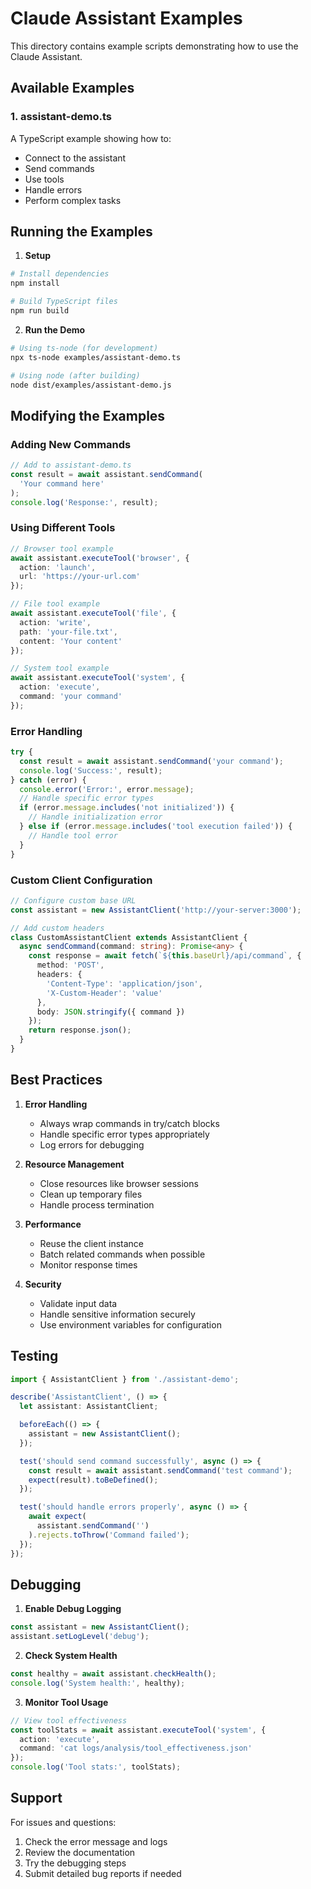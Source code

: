 # Claude Assistant Examples

This directory contains example scripts demonstrating how to use the Claude Assistant.

## Available Examples

### 1. assistant-demo.ts
A TypeScript example showing how to:
- Connect to the assistant
- Send commands
- Use tools
- Handle errors
- Perform complex tasks

## Running the Examples

1. **Setup**
```bash
# Install dependencies
npm install

# Build TypeScript files
npm run build
```

2. **Run the Demo**
```bash
# Using ts-node (for development)
npx ts-node examples/assistant-demo.ts

# Using node (after building)
node dist/examples/assistant-demo.js
```

## Modifying the Examples

### Adding New Commands

```typescript
// Add to assistant-demo.ts
const result = await assistant.sendCommand(
  'Your command here'
);
console.log('Response:', result);
```

### Using Different Tools

```typescript
// Browser tool example
await assistant.executeTool('browser', {
  action: 'launch',
  url: 'https://your-url.com'
});

// File tool example
await assistant.executeTool('file', {
  action: 'write',
  path: 'your-file.txt',
  content: 'Your content'
});

// System tool example
await assistant.executeTool('system', {
  action: 'execute',
  command: 'your command'
});
```

### Error Handling

```typescript
try {
  const result = await assistant.sendCommand('your command');
  console.log('Success:', result);
} catch (error) {
  console.error('Error:', error.message);
  // Handle specific error types
  if (error.message.includes('not initialized')) {
    // Handle initialization error
  } else if (error.message.includes('tool execution failed')) {
    // Handle tool error
  }
}
```

### Custom Client Configuration

```typescript
// Configure custom base URL
const assistant = new AssistantClient('http://your-server:3000');

// Add custom headers
class CustomAssistantClient extends AssistantClient {
  async sendCommand(command: string): Promise<any> {
    const response = await fetch(`${this.baseUrl}/api/command`, {
      method: 'POST',
      headers: {
        'Content-Type': 'application/json',
        'X-Custom-Header': 'value'
      },
      body: JSON.stringify({ command })
    });
    return response.json();
  }
}
```

## Best Practices

1. **Error Handling**
   - Always wrap commands in try/catch blocks
   - Handle specific error types appropriately
   - Log errors for debugging

2. **Resource Management**
   - Close resources like browser sessions
   - Clean up temporary files
   - Handle process termination

3. **Performance**
   - Reuse the client instance
   - Batch related commands when possible
   - Monitor response times

4. **Security**
   - Validate input data
   - Handle sensitive information securely
   - Use environment variables for configuration

## Testing

```typescript
import { AssistantClient } from './assistant-demo';

describe('AssistantClient', () => {
  let assistant: AssistantClient;

  beforeEach(() => {
    assistant = new AssistantClient();
  });

  test('should send command successfully', async () => {
    const result = await assistant.sendCommand('test command');
    expect(result).toBeDefined();
  });

  test('should handle errors properly', async () => {
    await expect(
      assistant.sendCommand('')
    ).rejects.toThrow('Command failed');
  });
});
```

## Debugging

1. **Enable Debug Logging**
```typescript
const assistant = new AssistantClient();
assistant.setLogLevel('debug');
```

2. **Check System Health**
```typescript
const healthy = await assistant.checkHealth();
console.log('System health:', healthy);
```

3. **Monitor Tool Usage**
```typescript
// View tool effectiveness
const toolStats = await assistant.executeTool('system', {
  action: 'execute',
  command: 'cat logs/analysis/tool_effectiveness.json'
});
console.log('Tool stats:', toolStats);
```

## Support

For issues and questions:
1. Check the error message and logs
2. Review the documentation
3. Try the debugging steps
4. Submit detailed bug reports if needed